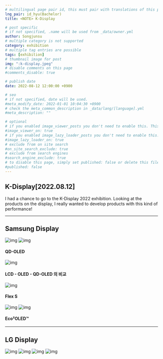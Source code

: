 ```yaml
---
# multilingual page pair id, this must pair with translations of this page. (This name must be unique)
lng_pair: id_hyu(Bachelor)
title: <NOTE> K-Display

# post specific
# if not specified, .name will be used from _data/owner.yml
author: Songjunsu
# multiple category is not supported
category: exhibition
# multiple tag entries are possible
tags: [exhibition]
# thumbnail image for post
img: ":k-display.jpeg"
# disable comments on this page
#comments_disable: true

# publish date
date: 2022-08-12 12:00:00 +0900

# seo
# if not specified, date will be used.
#meta_modify_date: 2022-01-01 10:04:30 +0900
# check the meta_common_description in _data/lang/[language].yml
#meta_description: ""

# optional
# if you enabled image_viewer_posts you don't need to enable this. This is only if image_viewer_posts = false
#image_viewer_on: true
# if you enabled image_lazy_loader_posts you don't need to enable this. This is only if image_lazy_loader_posts = false
#image_lazy_loader_on: true
# exclude from on site search
#on_site_search_exclude: true
# exclude from search engines
#search_engine_exclude: true
# to disable this page, simply set published: false or delete this file
#published: false
---
```

<!-- outline-start -->
## K-Display[2022.08.12]

I had a chance to go to the K-Display 2022 exhibition.
Looking at the products on the display, I really wanted to develop products with this kind of performance!

***

## Samsung Display

![img](:samsung_1.jpg)
![img](:samsung_2.jpg)

#### QD-OLED

![img](:samsung_3.jpg)

#### LCD - OLED - QD-OLED 의 비교

![img](:samsung_4.jpg)

#### Flex S

![img](:samsung_5.jpg)
![img](:samsung_6.jpg)

#### Eco²OLED™

***

## LG Display

![img](:LG_0.jpg)
![img](:LG_1.jpg)
![img](:LG_2.jpg)
![img](:LG_3.jpg)


<!-- ![img](:IC-PBL(2021)_info.png){: width="300" height="300"}

![img](:IC-PBL(2021)_prove.png){: width="300" height="300"}

![img](:IC-pbl.png) -->